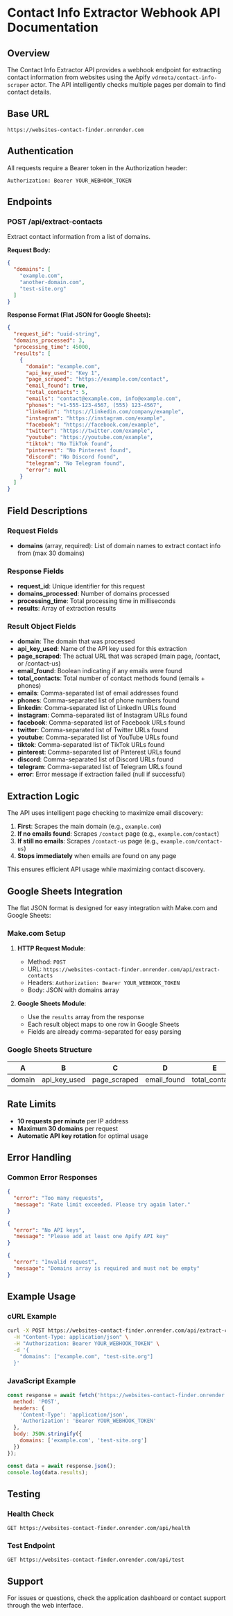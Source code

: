 # Contact Info Extractor Webhook API Documentation

## Overview
The Contact Info Extractor API provides a webhook endpoint for extracting contact information from websites using the Apify `vdrmota/contact-info-scraper` actor. The API intelligently checks multiple pages per domain to find contact details.

## Base URL
```
https://websites-contact-finder.onrender.com
```

## Authentication
All requests require a Bearer token in the Authorization header:
```
Authorization: Bearer YOUR_WEBHOOK_TOKEN
```

## Endpoints

### POST /api/extract-contacts
Extract contact information from a list of domains.

**Request Body:**
```json
{
  "domains": [
    "example.com",
    "another-domain.com",
    "test-site.org"
  ]
}
```

**Response Format (Flat JSON for Google Sheets):**
```json
{
  "request_id": "uuid-string",
  "domains_processed": 3,
  "processing_time": 45000,
  "results": [
    {
      "domain": "example.com",
      "api_key_used": "Key 1",
      "page_scraped": "https://example.com/contact",
      "email_found": true,
      "total_contacts": 5,
      "emails": "contact@example.com, info@example.com",
      "phones": "+1-555-123-4567, (555) 123-4567",
      "linkedin": "https://linkedin.com/company/example",
      "instagram": "https://instagram.com/example",
      "facebook": "https://facebook.com/example",
      "twitter": "https://twitter.com/example",
      "youtube": "https://youtube.com/example",
      "tiktok": "No TikTok found",
      "pinterest": "No Pinterest found",
      "discord": "No Discord found",
      "telegram": "No Telegram found",
      "error": null
    }
  ]
}
```

## Field Descriptions

### Request Fields
- **domains** (array, required): List of domain names to extract contact info from (max 30 domains)

### Response Fields
- **request_id**: Unique identifier for this request
- **domains_processed**: Number of domains processed
- **processing_time**: Total processing time in milliseconds
- **results**: Array of extraction results

### Result Object Fields
- **domain**: The domain that was processed
- **api_key_used**: Name of the API key used for this extraction
- **page_scraped**: The actual URL that was scraped (main page, /contact, or /contact-us)
- **email_found**: Boolean indicating if any emails were found
- **total_contacts**: Total number of contact methods found (emails + phones)
- **emails**: Comma-separated list of email addresses found
- **phones**: Comma-separated list of phone numbers found
- **linkedin**: Comma-separated list of LinkedIn URLs found
- **instagram**: Comma-separated list of Instagram URLs found
- **facebook**: Comma-separated list of Facebook URLs found
- **twitter**: Comma-separated list of Twitter URLs found
- **youtube**: Comma-separated list of YouTube URLs found
- **tiktok**: Comma-separated list of TikTok URLs found
- **pinterest**: Comma-separated list of Pinterest URLs found
- **discord**: Comma-separated list of Discord URLs found
- **telegram**: Comma-separated list of Telegram URLs found
- **error**: Error message if extraction failed (null if successful)

## Extraction Logic

The API uses intelligent page checking to maximize email discovery:

1. **First**: Scrapes the main domain (e.g., `example.com`)
2. **If no emails found**: Scrapes `/contact` page (e.g., `example.com/contact`)
3. **If still no emails**: Scrapes `/contact-us` page (e.g., `example.com/contact-us`)
4. **Stops immediately** when emails are found on any page

This ensures efficient API usage while maximizing contact discovery.

## Google Sheets Integration

The flat JSON format is designed for easy integration with Make.com and Google Sheets:

### Make.com Setup
1. **HTTP Request Module**:
   - Method: `POST`
   - URL: `https://websites-contact-finder.onrender.com/api/extract-contacts`
   - Headers: `Authorization: Bearer YOUR_WEBHOOK_TOKEN`
   - Body: JSON with domains array

2. **Google Sheets Module**:
   - Use the `results` array from the response
   - Each result object maps to one row in Google Sheets
   - Fields are already comma-separated for easy parsing

### Google Sheets Structure
| A | B | C | D | E | F | G | H | I | J | K | L | M | N | O | P | Q |
|---|---|---|---|---|---|---|---|---|---|---|---|---|---|---|---|---|
| domain | api_key_used | page_scraped | email_found | total_contacts | emails | phones | linkedin | instagram | facebook | twitter | youtube | tiktok | pinterest | discord | telegram | error |

## Rate Limits
- **10 requests per minute** per IP address
- **Maximum 30 domains** per request
- **Automatic API key rotation** for optimal usage

## Error Handling

### Common Error Responses
```json
{
  "error": "Too many requests",
  "message": "Rate limit exceeded. Please try again later."
}
```

```json
{
  "error": "No API keys",
  "message": "Please add at least one Apify API key"
}
```

```json
{
  "error": "Invalid request",
  "message": "Domains array is required and must not be empty"
}
```

## Example Usage

### cURL Example
```bash
curl -X POST https://websites-contact-finder.onrender.com/api/extract-contacts \
  -H "Content-Type: application/json" \
  -H "Authorization: Bearer YOUR_WEBHOOK_TOKEN" \
  -d '{
    "domains": ["example.com", "test-site.org"]
  }'
```

### JavaScript Example
```javascript
const response = await fetch('https://websites-contact-finder.onrender.com/api/extract-contacts', {
  method: 'POST',
  headers: {
    'Content-Type': 'application/json',
    'Authorization': 'Bearer YOUR_WEBHOOK_TOKEN'
  },
  body: JSON.stringify({
    domains: ['example.com', 'test-site.org']
  })
});

const data = await response.json();
console.log(data.results);
```

## Testing

### Health Check
```
GET https://websites-contact-finder.onrender.com/api/health
```

### Test Endpoint
```
GET https://websites-contact-finder.onrender.com/api/test
```

## Support
For issues or questions, check the application dashboard or contact support through the web interface. 
